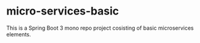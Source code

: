 # micro-services-basic
This is a Spring Boot 3 mono repo project cosisting of basic microservices elements.
